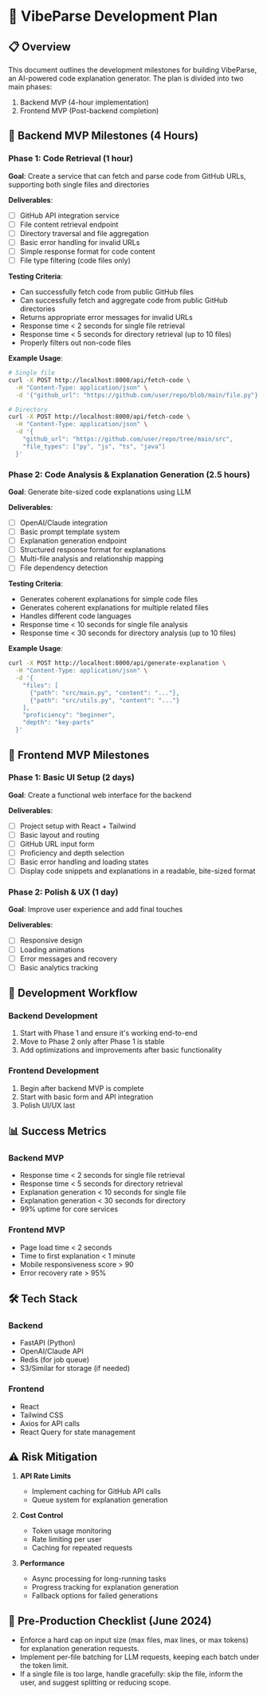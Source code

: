 # 🚀 VibeParse Development Plan

## 📋 Overview

This document outlines the development milestones for building VibeParse, an AI-powered code explanation generator. The plan is divided into two main phases:
1. Backend MVP (4-hour implementation)
2. Frontend MVP (Post-backend completion)

## 🎯 Backend MVP Milestones (4 Hours)

### Phase 1: Code Retrieval (1 hour)
**Goal**: Create a service that can fetch and parse code from GitHub URLs, supporting both single files and directories

**Deliverables**:
- [ ] GitHub API integration service
- [ ] File content retrieval endpoint
- [ ] Directory traversal and file aggregation
- [ ] Basic error handling for invalid URLs
- [ ] Simple response format for code content
- [ ] File type filtering (code files only)

**Testing Criteria**:
- Can successfully fetch code from public GitHub files
- Can successfully fetch and aggregate code from public GitHub directories
- Returns appropriate error messages for invalid URLs
- Response time < 2 seconds for single file retrieval
- Response time < 5 seconds for directory retrieval (up to 10 files)
- Properly filters out non-code files

**Example Usage**:
```bash
# Single file
curl -X POST http://localhost:8000/api/fetch-code \
  -H "Content-Type: application/json" \
  -d '{"github_url": "https://github.com/user/repo/blob/main/file.py"}'

# Directory
curl -X POST http://localhost:8000/api/fetch-code \
  -H "Content-Type: application/json" \
  -d '{
    "github_url": "https://github.com/user/repo/tree/main/src",
    "file_types": ["py", "js", "ts", "java"]
  }'
```

### Phase 2: Code Analysis & Explanation Generation (2.5 hours)
**Goal**: Generate bite-sized code explanations using LLM

**Deliverables**:
- [ ] OpenAI/Claude integration
- [ ] Basic prompt template system
- [ ] Explanation generation endpoint
- [ ] Structured response format for explanations
- [ ] Multi-file analysis and relationship mapping
- [ ] File dependency detection

**Testing Criteria**:
- Generates coherent explanations for simple code files
- Generates coherent explanations for multiple related files
- Handles different code languages
- Response time < 10 seconds for single file analysis
- Response time < 30 seconds for directory analysis (up to 10 files)

**Example Usage**:
```bash
curl -X POST http://localhost:8000/api/generate-explanation \
  -H "Content-Type: application/json" \
  -d '{
    "files": [
      {"path": "src/main.py", "content": "..."},
      {"path": "src/utils.py", "content": "..."}
    ],
    "proficiency": "beginner",
    "depth": "key-parts"
  }'
```

## 🎨 Frontend MVP Milestones

### Phase 1: Basic UI Setup (2 days)
**Goal**: Create a functional web interface for the backend

**Deliverables**:
- [ ] Project setup with React + Tailwind
- [ ] Basic layout and routing
- [ ] GitHub URL input form
- [ ] Proficiency and depth selection
- [ ] Basic error handling and loading states
- [ ] Display code snippets and explanations in a readable, bite-sized format

### Phase 2: Polish & UX (1 day)
**Goal**: Improve user experience and add final touches

**Deliverables**:
- [ ] Responsive design
- [ ] Loading animations
- [ ] Error messages and recovery
- [ ] Basic analytics tracking

## 🔄 Development Workflow

### Backend Development
1. Start with Phase 1 and ensure it's working end-to-end
2. Move to Phase 2 only after Phase 1 is stable
3. Add optimizations and improvements after basic functionality

### Frontend Development
1. Begin after backend MVP is complete
2. Start with basic form and API integration
3. Polish UI/UX last

## 📊 Success Metrics

### Backend MVP
- Response time < 2 seconds for single file retrieval
- Response time < 5 seconds for directory retrieval
- Explanation generation < 10 seconds for single file
- Explanation generation < 30 seconds for directory
- 99% uptime for core services

### Frontend MVP
- Page load time < 2 seconds
- Time to first explanation < 1 minute
- Mobile responsiveness score > 90
- Error recovery rate > 95%

## 🛠 Tech Stack

### Backend
- FastAPI (Python)
- OpenAI/Claude API
- Redis (for job queue)
- S3/Similar for storage (if needed)

### Frontend
- React
- Tailwind CSS
- Axios for API calls
- React Query for state management

## ⚠️ Risk Mitigation

1. **API Rate Limits**
   - Implement caching for GitHub API calls
   - Queue system for explanation generation

2. **Cost Control**
   - Token usage monitoring
   - Rate limiting per user
   - Caching for repeated requests

3. **Performance**
   - Async processing for long-running tasks
   - Progress tracking for explanation generation
   - Fallback options for failed generations 

## 🚦 Pre-Production Checklist (June 2024)
- Enforce a hard cap on input size (max files, max lines, or max tokens) for explanation generation requests.
- Implement per-file batching for LLM requests, keeping each batch under the token limit.
- If a single file is too large, handle gracefully: skip the file, inform the user, and suggest splitting or reducing scope. 
